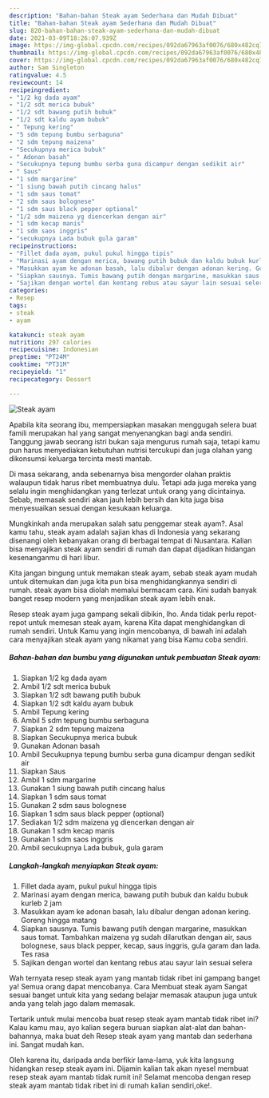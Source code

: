 ```yaml
---
description: "Bahan-bahan Steak ayam Sederhana dan Mudah Dibuat"
title: "Bahan-bahan Steak ayam Sederhana dan Mudah Dibuat"
slug: 820-bahan-bahan-steak-ayam-sederhana-dan-mudah-dibuat
date: 2021-03-09T18:26:07.939Z
image: https://img-global.cpcdn.com/recipes/092da67963af0076/680x482cq70/steak-ayam-foto-resep-utama.jpg
thumbnail: https://img-global.cpcdn.com/recipes/092da67963af0076/680x482cq70/steak-ayam-foto-resep-utama.jpg
cover: https://img-global.cpcdn.com/recipes/092da67963af0076/680x482cq70/steak-ayam-foto-resep-utama.jpg
author: Sam Singleton
ratingvalue: 4.5
reviewcount: 14
recipeingredient:
- "1/2 kg dada ayam"
- "1/2 sdt merica bubuk"
- "1/2 sdt bawang putih bubuk"
- "1/2 sdt kaldu ayam bubuk"
- " Tepung kering"
- "5 sdm tepung bumbu serbaguna"
- "2 sdm tepung maizena"
- "Secukupnya merica bubuk"
- " Adonan basah"
- "Secukupnya tepung bumbu serba guna dicampur dengan sedikit air"
- " Saus"
- "1 sdm margarine"
- "1 siung bawah putih cincang halus"
- "1 sdm saus tomat"
- "2 sdm saus bolognese"
- "1 sdm saus black pepper optional"
- "1/2 sdm maizena yg diencerkan dengan air"
- "1 sdm kecap manis"
- "1 sdm saos inggris"
- "secukupnya Lada bubuk gula garam"
recipeinstructions:
- "Fillet dada ayam, pukul pukul hingga tipis"
- "Marinasi ayam dengan merica, bawang putih bubuk dan kaldu bubuk kurleb 2 jam"
- "Masukkan ayam ke adonan basah, lalu dibalur dengan adonan kering. Goreng hingga matang"
- "Siapkan sausnya. Tumis bawang putih dengan margarine, masukkan saus tomat. Tambahkan maizena yg sudah dilarutkan dengan air, saus bolognese, saus black pepper, kecap, saus inggris, gula garam dan lada. Tes rasa"
- "Sajikan dengan wortel dan kentang rebus atau sayur lain sesuai selera"
categories:
- Resep
tags:
- steak
- ayam

katakunci: steak ayam 
nutrition: 297 calories
recipecuisine: Indonesian
preptime: "PT24M"
cooktime: "PT31M"
recipeyield: "1"
recipecategory: Dessert

---
```



![Steak ayam](https://img-global.cpcdn.com/recipes/092da67963af0076/680x482cq70/steak-ayam-foto-resep-utama.jpg)

Apabila kita seorang ibu, mempersiapkan masakan menggugah selera buat famili merupakan hal yang sangat menyenangkan bagi anda sendiri. Tanggung jawab seorang istri bukan saja mengurus rumah saja, tetapi kamu pun harus menyediakan kebutuhan nutrisi tercukupi dan juga olahan yang dikonsumsi keluarga tercinta mesti mantab.

Di masa  sekarang, anda sebenarnya bisa mengorder olahan praktis walaupun tidak harus ribet membuatnya dulu. Tetapi ada juga mereka yang selalu ingin menghidangkan yang terlezat untuk orang yang dicintainya. Sebab, memasak sendiri akan jauh lebih bersih dan kita juga bisa menyesuaikan sesuai dengan kesukaan keluarga. 



Mungkinkah anda merupakan salah satu penggemar steak ayam?. Asal kamu tahu, steak ayam adalah sajian khas di Indonesia yang sekarang disenangi oleh kebanyakan orang di berbagai tempat di Nusantara. Kalian bisa menyajikan steak ayam sendiri di rumah dan dapat dijadikan hidangan kesenanganmu di hari libur.

Kita jangan bingung untuk memakan steak ayam, sebab steak ayam mudah untuk ditemukan dan juga kita pun bisa menghidangkannya sendiri di rumah. steak ayam bisa diolah memalui bermacam cara. Kini sudah banyak banget resep modern yang menjadikan steak ayam lebih enak.

Resep steak ayam juga gampang sekali dibikin, lho. Anda tidak perlu repot-repot untuk memesan steak ayam, karena Kita dapat menghidangkan di rumah sendiri. Untuk Kamu yang ingin mencobanya, di bawah ini adalah cara menyajikan steak ayam yang nikamat yang bisa Kamu coba sendiri.

<!--inarticleads1-->

##### Bahan-bahan dan bumbu yang digunakan untuk pembuatan Steak ayam:

1. Siapkan 1/2 kg dada ayam
1. Ambil 1/2 sdt merica bubuk
1. Siapkan 1/2 sdt bawang putih bubuk
1. Siapkan 1/2 sdt kaldu ayam bubuk
1. Ambil  Tepung kering
1. Ambil 5 sdm tepung bumbu serbaguna
1. Siapkan 2 sdm tepung maizena
1. Siapkan Secukupnya merica bubuk
1. Gunakan  Adonan basah
1. Ambil Secukupnya tepung bumbu serba guna dicampur dengan sedikit air
1. Siapkan  Saus
1. Ambil 1 sdm margarine
1. Gunakan 1 siung bawah putih cincang halus
1. Siapkan 1 sdm saus tomat
1. Gunakan 2 sdm saus bolognese
1. Siapkan 1 sdm saus black pepper (optional)
1. Sediakan 1/2 sdm maizena yg diencerkan dengan air
1. Gunakan 1 sdm kecap manis
1. Gunakan 1 sdm saos inggris
1. Ambil secukupnya Lada bubuk, gula garam




<!--inarticleads2-->

##### Langkah-langkah menyiapkan Steak ayam:

1. Fillet dada ayam, pukul pukul hingga tipis
1. Marinasi ayam dengan merica, bawang putih bubuk dan kaldu bubuk kurleb 2 jam
1. Masukkan ayam ke adonan basah, lalu dibalur dengan adonan kering. Goreng hingga matang
1. Siapkan sausnya. Tumis bawang putih dengan margarine, masukkan saus tomat. Tambahkan maizena yg sudah dilarutkan dengan air, saus bolognese, saus black pepper, kecap, saus inggris, gula garam dan lada. Tes rasa
1. Sajikan dengan wortel dan kentang rebus atau sayur lain sesuai selera




Wah ternyata resep steak ayam yang mantab tidak ribet ini gampang banget ya! Semua orang dapat mencobanya. Cara Membuat steak ayam Sangat sesuai banget untuk kita yang sedang belajar memasak ataupun juga untuk anda yang telah jago dalam memasak.

Tertarik untuk mulai mencoba buat resep steak ayam mantab tidak ribet ini? Kalau kamu mau, ayo kalian segera buruan siapkan alat-alat dan bahan-bahannya, maka buat deh Resep steak ayam yang mantab dan sederhana ini. Sangat mudah kan. 

Oleh karena itu, daripada anda berfikir lama-lama, yuk kita langsung hidangkan resep steak ayam ini. Dijamin kalian tak akan nyesel membuat resep steak ayam mantab tidak rumit ini! Selamat mencoba dengan resep steak ayam mantab tidak ribet ini di rumah kalian sendiri,oke!.

